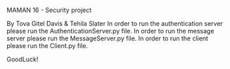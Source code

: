MAMAN 16 - Security project

By Tova Gitel Davis & Tehila Slater
In order to run the authentication server please run the AuthenticationServer.py file.
In order to run the message server please run the MessageServer.py file.
In order to run the client please run the Client.py file.

GoodLuck! 

